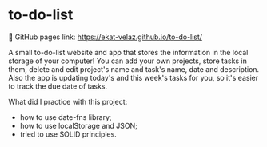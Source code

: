 # to-do-list

🔗 GitHub pages link: https://ekat-velaz.github.io/to-do-list/

A small to-do-list website and app that stores the information in the local storage of your computer! 
You can add your own projects, store tasks in them, delete and edit project's name and task's name, date and description. Also the app is updating today's and this week's tasks for you, so it's easier to track the due date of tasks.

What did I practice with this project:
- how to use date-fns library;
- how to use localStorage and JSON;
- tried to use SOLID principles.